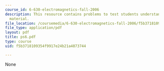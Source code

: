 ```yaml
---
course_id: 6-630-electromagnetics-fall-2006
description: This resource contains problems to test students understanding of course
  material.
file_location: /coursemedia/6-630-electromagnetics-fall-2006/f5b3718109354f9917e24b21a4873744_ps6.pdf
file_type: application/pdf
layout: pdf
title: ps6.pdf
type: course
uid: f5b3718109354f9917e24b21a4873744

---
```

None